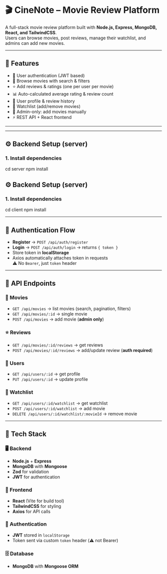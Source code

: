 # 🎬 CineNote – Movie Review Platform

A full-stack movie review platform built with **Node.js, Express, MongoDB, React, and TailwindCSS**.  
Users can browse movies, post reviews, manage their watchlist, and admins can add new movies.

---

## 🚀 Features

- 👤 User authentication (JWT based)
- 🎥 Browse movies with search & filters
- ⭐ Add reviews & ratings (one per user per movie)
- 📊 Auto-calculated average rating & review count
- 📝 User profile & review history
- 📌 Watchlist (add/remove movies)
- 🔑 Admin-only: add movies manually
- ⚡ REST API + React frontend

---

---

## ⚙️ Backend Setup (server)

### 1. Install dependencies

cd server
npm install

## ⚙️ Backend Setup (server)

### 1. Install dependencies

cd client
npm install

---

## 🔑 Authentication Flow

- **Register** → `POST /api/auth/register`  
- **Login** → `POST /api/auth/login` → returns `{ token }`  
- Store token in **localStorage**  
- Axios automatically attaches token in requests  
  ⚠️ No `Bearer`, just `token` header  

---

## 📡 API Endpoints

### 🎥 Movies
- `GET /api/movies` → list movies (search, pagination, filters)  
- `GET /api/movies/:id` → single movie  
- `POST /api/movies` → add movie (**admin only**)  

### ⭐ Reviews
- `GET /api/movies/:id/reviews` → get reviews  
- `POST /api/movies/:id/reviews` → add/update review (**auth required**)  

### 👤 Users
- `GET /api/users/:id` → get profile  
- `PUT /api/users/:id` → update profile  

### 📌 Watchlist
- `GET /api/users/:id/watchlist` → get watchlist  
- `POST /api/users/:id/watchlist` → add movie  
- `DELETE /api/users/:id/watchlist/:movieId` → remove movie  
---
## 📌 Tech Stack

### 🖥 Backend
- **Node.js** + **Express**
- **MongoDB** with **Mongoose**
- **Zod** for validation
- **JWT** for authentication

### 🎨 Frontend
- **React** (Vite for build tool)
- **TailwindCSS** for styling
- **Axios** for API calls

### 🔑 Authentication
- **JWT** stored in `localStorage`
- Token sent via custom `token` header (⚠️ not Bearer)

### 🗄 Database
- **MongoDB** with **Mongoose ORM**
